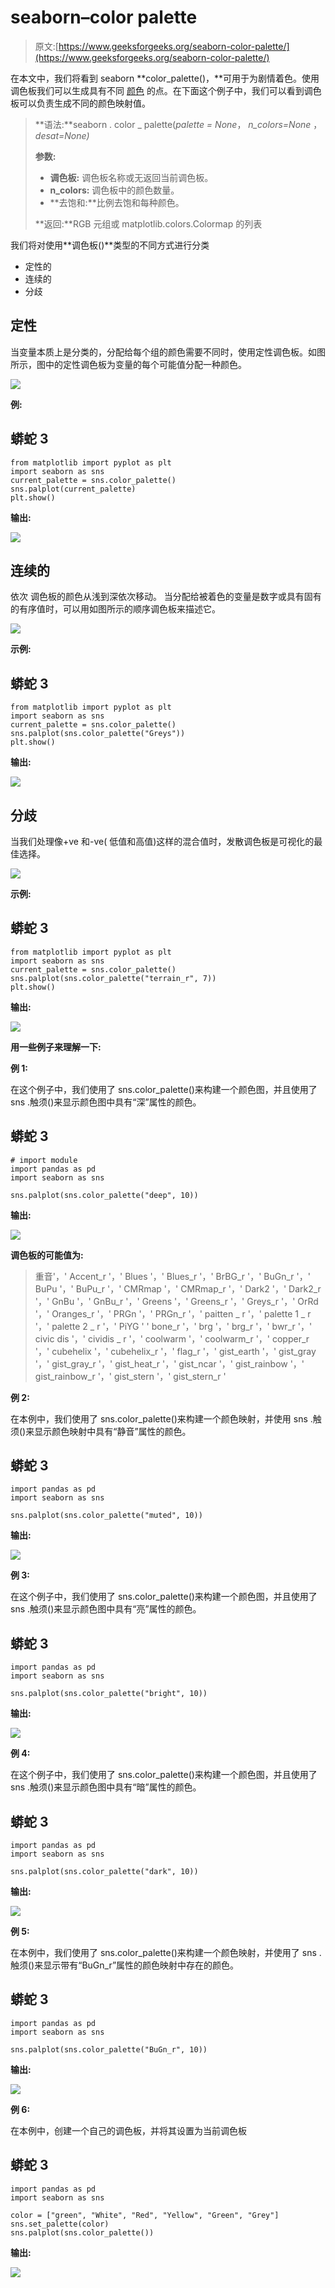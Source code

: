 # seaborn–color palette

> 原文:[https://www.geeksforgeeks.org/seaborn-color-palette/](https://www.geeksforgeeks.org/seaborn-color-palette/)

在本文中，我们将看到 seaborn **color_palette()，**可用于为剧情着色。使用调色板我们可以生成具有不同 [颜色](https://seaborn.pydata.org/generated/seaborn.color_palette.html#seaborn.color_palette) 的点。在下面这个例子中，我们可以看到调色板可以负责生成不同的颜色映射值。

> **语法:**seaborn . color _ palette(*palette = None*， *n_colors=None* ， *desat=None)*
> 
> **参数:**
> 
> *   **调色板:** 调色板名称或无返回当前调色板。
> *   **n_colors:** 调色板中的颜色数量。
> *   **去饱和:**比例去饱和每种颜色。
> 
> **返回:**RGB 元组或 matplotlib.colors.Colormap 的列表

我们将对使用**调色板()**类型的不同方式进行分类

*   定性的
*   连续的
*   分歧

## **定性**

当变量本质上是分类的，分配给每个组的颜色需要不同时，使用定性调色板。如图所示，图中的定性调色板为变量的每个可能值分配一种颜色。

![](img/dffecfbda11ed92e60519c19d3ac640b.png)

**例:**

## 蟒蛇 3

```
from matplotlib import pyplot as plt
import seaborn as sns
current_palette = sns.color_palette()
sns.palplot(current_palette)
plt.show()
```

**输出:**

![](img/69404c9caefef1b3d94e667e7ccaaa33.png)

## 连续的

依次 调色板的颜色从浅到深依次移动。 当分配给被着色的变量是数字或具有固有的有序值时，可以用如图所示的顺序调色板来描述它。

![](img/b3ef95b8a740d6312ddd430db74ef686.png)

**示例:**

## 蟒蛇 3

```
from matplotlib import pyplot as plt
import seaborn as sns
current_palette = sns.color_palette()
sns.palplot(sns.color_palette("Greys"))
plt.show()
```

**输出:**

![](img/c5d1ab14f939548c1014905bfb6c282a.png)

## 分歧

当我们处理像+ve 和-ve( 低值和高值)这样的混合值时，发散调色板是可视化的最佳选择。

![](img/0957267bc8bc8ce31711371aab6191d4.png)

**示例:**

## 蟒蛇 3

```
from matplotlib import pyplot as plt
import seaborn as sns
current_palette = sns.color_palette()
sns.palplot(sns.color_palette("terrain_r", 7))
plt.show()
```

**输出:**

![](img/6c6268e9d831a6ef8da98f7efdfaccf8.png)

**用一些例子来理解一下:**

**例 1:**

在这个例子中，我们使用了 sns.color_palette()来构建一个颜色图，并且使用了 sns .触须()来显示颜色图中具有“深”属性的颜色。

## 蟒蛇 3

```
# import module
import pandas as pd
import seaborn as sns

sns.palplot(sns.color_palette("deep", 10))
```

**输出:**

![](img/da627276f4eb6727e2521985d666592c.png)

**调色板的可能值为:**

> 重音'，' Accent_r '，' Blues '，' Blues_r '，' BrBG_r '，' BuGn_r '，' BuPu '，' BuPu_r '，' CMRmap '，' CMRmap_r '，' Dark2 '，' Dark2_r '，' GnBu '，' GnBu_r '，' Greens '，' Greens_r '，' Greys_r '，' OrRd '，' Oranges_r '，' PRGn '，' PRGn_r '，' paitten _ r '，' palette 1 _ r '，' palette 2 _ r '，' PiYG ' ' bone_r '，' brg '，' brg_r '，' bwr_r '，' civic dis '，' cividis _ r '，' coolwarm '，' coolwarm_r '，' copper_r '，' cubehelix '，' cubehelix_r '，' flag_r '，' gist_earth '，' gist_gray '，' gist_gray_r '，' gist_heat_r '，' gist_ncar '，' gist_rainbow '，' gist_rainbow_r '，' gist_stern '，' gist_stern_r '

**例 2:**

在本例中，我们使用了 sns.color_palette()来构建一个颜色映射，并使用 sns .触须()来显示颜色映射中具有“静音”属性的颜色。

## 蟒蛇 3

```
import pandas as pd
import seaborn as sns

sns.palplot(sns.color_palette("muted", 10))
```

**输出:**

![](img/ec82d1cbb57230b3e908a9af27eb14c4.png)

**例 3:**

在这个例子中，我们使用了 sns.color_palette()来构建一个颜色图，并且使用了 sns .触须()来显示颜色图中具有“亮”属性的颜色。

## 蟒蛇 3

```
import pandas as pd
import seaborn as sns

sns.palplot(sns.color_palette("bright", 10))
```

**输出:**

![](img/d240858e101081765ef14f67b96a9946.png)

**例 4:**

在这个例子中，我们使用了 sns.color_palette()来构建一个颜色图，并且使用了 sns .触须()来显示颜色图中具有“暗”属性的颜色。

## 蟒蛇 3

```
import pandas as pd
import seaborn as sns

sns.palplot(sns.color_palette("dark", 10))
```

**输出:**

![](img/c81bc9b552ac6aab59d47984a6ea4771.png)

**例 5:**

在本例中，我们使用了 sns.color_palette()来构建一个颜色映射，并使用了 sns .触须()来显示带有“BuGn_r”属性的颜色映射中存在的颜色。

## 蟒蛇 3

```
import pandas as pd
import seaborn as sns

sns.palplot(sns.color_palette("BuGn_r", 10))
```

**输出:**

![](img/25ee501d8a73d72e47e786db19358a75.png)

**例 6:**

在本例中，创建一个自己的调色板，并将其设置为当前调色板

## 蟒蛇 3

```
import pandas as pd
import seaborn as sns

color = ["green", "White", "Red", "Yellow", "Green", "Grey"]
sns.set_palette(color)
sns.palplot(sns.color_palette())
```

**输出:**

![](img/7c6ea71d2aac3680bb723522dea6cce8.png)